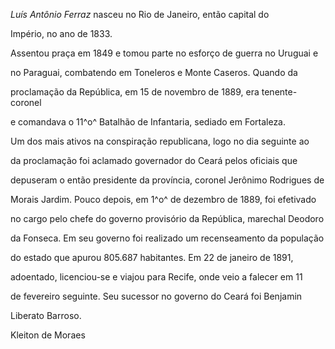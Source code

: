 

*Luís Antônio Ferraz* nasceu no Rio de Janeiro, então capital do

Império, no ano de 1833.



Assentou praça em 1849 e tomou parte no esforço de guerra no Uruguai e

no Paraguai, combatendo em Toneleros e Monte Caseros. Quando da

proclamação da República, em 15 de novembro de 1889, era tenente-coronel

e comandava o 11^o^ Batalhão de Infantaria, sediado em Fortaleza.



Um dos mais ativos na conspiração republicana, logo no dia seguinte ao

da proclamação foi aclamado governador do Ceará pelos oficiais que

depuseram o então presidente da província, coronel Jerônimo Rodrigues de

Morais Jardim. Pouco depois, em 1^o^ de dezembro de 1889, foi efetivado

no cargo pelo chefe do governo provisório da República, marechal Deodoro

da Fonseca. Em seu governo foi realizado um recenseamento da população

do estado que apurou 805.687 habitantes. Em 22 de janeiro de 1891,

adoentado, licenciou-se e viajou para Recife, onde veio a falecer em 11

de fevereiro seguinte. Seu sucessor no governo do Ceará foi Benjamin

Liberato Barroso.



Kleiton de Moraes



